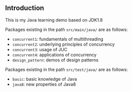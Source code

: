 ## Introduction

This is my Java learning demo based on JDK1.8

Packages existing in the path `src/main/java/` are as follows:
- `concurrent1`: fundamentals of multithreading  
- `concurrent2`: underlying principles of concurrency
- `concurrent3`: usage of JUC
- `concurrent4`: applications of concurrency
- `design_pattern`: demos of design patterns

Packages existing in the path `src/test/java/` are as follows:
- `basic`: basic knowledge of Java
- `java8`: new properties of Java8